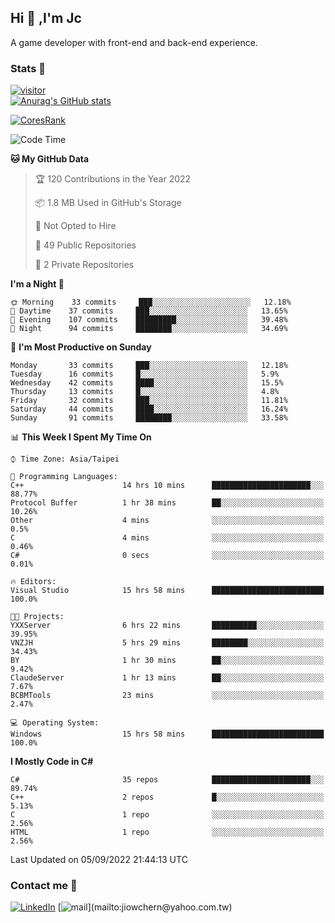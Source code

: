 ## Hi 👋 ,I'm Jc  

A game developer with front-end and back-end experience.  

### Stats  📝
[![visitor](https://visitor-badge.glitch.me/badge?page_id=jiowchern.jiowchern&style=flat-square&color=0088cc)](https://visitor-badge.glitch.me/badge?page_id=jiowchern.jiowchern&style=flat-square&color=0088cc)  
[![Anurag's GitHub stats](https://github-readme-stats.vercel.app/api?username=jiowchern&count_private=true&&show_icons=true)](https://github.com/anuraghazra/github-readme-stats)  
<!-- [![trophy](https://github-profile-trophy.vercel.app/?username=jiowchern)](https://github.com/ryo-ma/github-profile-trophy)   -->
[![CoresRank](https://cr-ss-service.azurewebsites.net/api/ScreenShot?widget=summary&username=jiowchern)](https://cr-ss-service.azurewebsites.net/api/ScreenShot?widget=summary&username=jiowchern)


<!--START_SECTION:waka-->
![Code Time](http://img.shields.io/badge/Code%20Time-523%20hrs%2020%20mins-blue)

**🐱 My GitHub Data** 

> 🏆 120 Contributions in the Year 2022
 > 
> 📦 1.8 MB Used in GitHub's Storage 
 > 
> 🚫 Not Opted to Hire
 > 
> 📜 49 Public Repositories 
 > 
> 🔑 2 Private Repositories  
 > 
**I'm a Night 🦉** 

```text
🌞 Morning    33 commits     ███░░░░░░░░░░░░░░░░░░░░░░   12.18% 
🌆 Daytime    37 commits     ███░░░░░░░░░░░░░░░░░░░░░░   13.65% 
🌃 Evening    107 commits    █████████░░░░░░░░░░░░░░░░   39.48% 
🌙 Night      94 commits     ████████░░░░░░░░░░░░░░░░░   34.69%

```
📅 **I'm Most Productive on Sunday** 

```text
Monday       33 commits     ███░░░░░░░░░░░░░░░░░░░░░░   12.18% 
Tuesday      16 commits     █░░░░░░░░░░░░░░░░░░░░░░░░   5.9% 
Wednesday    42 commits     ████░░░░░░░░░░░░░░░░░░░░░   15.5% 
Thursday     13 commits     █░░░░░░░░░░░░░░░░░░░░░░░░   4.8% 
Friday       32 commits     ███░░░░░░░░░░░░░░░░░░░░░░   11.81% 
Saturday     44 commits     ████░░░░░░░░░░░░░░░░░░░░░   16.24% 
Sunday       91 commits     ████████░░░░░░░░░░░░░░░░░   33.58%

```


📊 **This Week I Spent My Time On** 

```text
⌚︎ Time Zone: Asia/Taipei

💬 Programming Languages: 
C++                      14 hrs 10 mins      ██████████████████████░░░   88.77% 
Protocol Buffer          1 hr 38 mins        ██░░░░░░░░░░░░░░░░░░░░░░░   10.26% 
Other                    4 mins              ░░░░░░░░░░░░░░░░░░░░░░░░░   0.5% 
C                        4 mins              ░░░░░░░░░░░░░░░░░░░░░░░░░   0.46% 
C#                       0 secs              ░░░░░░░░░░░░░░░░░░░░░░░░░   0.01%

🔥 Editors: 
Visual Studio            15 hrs 58 mins      █████████████████████████   100.0%

🐱‍💻 Projects: 
YXXServer                6 hrs 22 mins       ██████████░░░░░░░░░░░░░░░   39.95% 
VNZJH                    5 hrs 29 mins       ████████░░░░░░░░░░░░░░░░░   34.43% 
BY                       1 hr 30 mins        ██░░░░░░░░░░░░░░░░░░░░░░░   9.42% 
ClaudeServer             1 hr 13 mins        ██░░░░░░░░░░░░░░░░░░░░░░░   7.67% 
BCBMTools                23 mins             ░░░░░░░░░░░░░░░░░░░░░░░░░   2.47%

💻 Operating System: 
Windows                  15 hrs 58 mins      █████████████████████████   100.0%

```

**I Mostly Code in C#** 

```text
C#                       35 repos            ██████████████████████░░░   89.74% 
C++                      2 repos             █░░░░░░░░░░░░░░░░░░░░░░░░   5.13% 
C                        1 repo              ░░░░░░░░░░░░░░░░░░░░░░░░░   2.56% 
HTML                     1 repo              ░░░░░░░░░░░░░░░░░░░░░░░░░   2.56%

```



 Last Updated on 05/09/2022 21:44:13 UTC
<!--END_SECTION:waka-->



### Contact me 💬
[![LinkedIn](https://img.shields.io/badge/-JiowchernChen-0077B5?style==flat-square&logo=LinkedIn&logoColor=white)](https://www.linkedin.com/in/jiowchern-chen-4aaa90b7/) [![mail](https://img.shields.io/badge/-jiowchern%40yahoo.com.tw-blueviolet?style=flat-square&logo=yahoo!)](mailto:jiowchern@yahoo.com.tw)    

<!-- [![Linkedin Badge](https://img.shields.io/badge/-LinkedIn-blue?style=flat-square&logo=Linkedin&logoColor=white&link=https://www.linkedin.com/in/jiowchern-chen-4aaa90b7/)](https://www.linkedin.com/in/jiowchern-chen-4aaa90b7/) -->


<!--
**jiowchern/jiowchern** is a ✨ _special_ ✨ repository because its `README.md` (this file) appears on your GitHub profile.

Here are some ideas to get you started:

- 🔭 I’m currently working on ...
- 🌱 I’m currently learning ...
- 👯 I’m looking to collaborate on ...
- 🤔 I’m looking for help with ...
- 💬 Ask me about ...
- 📫 How to reach me: ...
- 😄 Pronouns: ...
- ⚡ Fun fact: ...
-->
